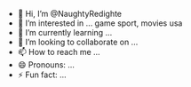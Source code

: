 - 👋 Hi, I’m @NaughtyRedighte
- 👀 I’m interested in ... game sport, movies usa
- 🌱 I’m currently learning ...
- 💞️ I’m looking to collaborate on ...
- 📫 How to reach me ...
- 😄 Pronouns: ...
- ⚡ Fun fact: ...

<!---
NaughtyRedighte/NaughtyRedighte is a ✨ special ✨ repository because its `README.md` (this file) appears on your GitHub profile.
You can click the Preview link to take a look at your changes.
--->
